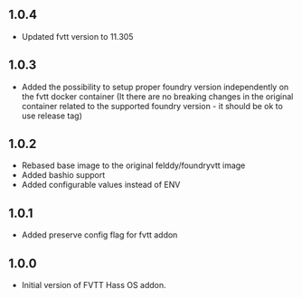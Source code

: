 ## 1.0.4
- Updated fvtt version to 11.305
## 1.0.3
- Added the possibility to setup proper foundry version independently on the fvtt docker container (It there are no breaking changes in the original container related to the supported foundry version - it should be ok to use release tag)
## 1.0.2
- Rebased base image to the original felddy/foundryvtt image
- Added bashio support
- Added configurable values instead of ENV
## 1.0.1
- Added preserve config flag for fvtt addon
## 1.0.0
- Initial version of FVTT Hass OS addon.
